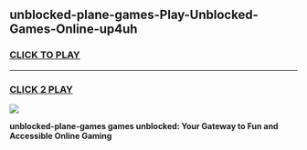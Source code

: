 
## unblocked-plane-games-Play-Unblocked-Games-Online-up4uh
<h3>
<a href="https://premium76.site?title=unblocked-plane-games&ref=25A">CLICK TO PLAY</a></h3>
<hr>

<h3>
<a href="https://premium76.site?title=unblocked-plane-games&ref=25A">CLICK 2 PLAY</a>
  
</h3>

<a href="https://premium76.site?title=unblocked-plane-games&ref=25A"><img src="https://clearcache.store/games.png"></a>


**unblocked-plane-games games unblocked: Your Gateway to Fun and Accessible Online Gaming**
